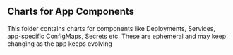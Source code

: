 ## Charts for App Components

This folder contains charts for components like Deployments, Services, app-specific ConfigMaps, Secrets etc. These are ephemeral and may keep changing as the app keeps evolving
